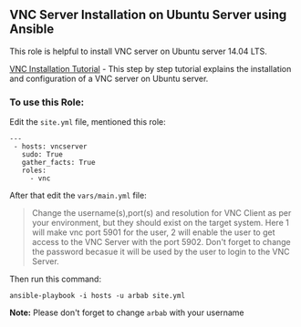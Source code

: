 VNC Server Installation on Ubuntu Server using Ansible
--------
This role is helpful to install VNC server on Ubuntu server 14.04 LTS.

[VNC Installation Tutorial] - This step by step tutorial explains the installation and configuration of a VNC server on Ubuntu server.

### To use this Role:

Edit the `site.yml` file, mentioned this role:

```
---
 - hosts: vncserver
   sudo: True
   gather_facts: True
   roles:
     - vnc
``` 
After that edit the `vars/main.yml` file:

> Change the username(s),port(s) and resolution for VNC Client as per your environment, but they should exist on the target system.
> Here 1 will make vnc port 5901 for the user, 2 will enable the user to get access to the VNC Server with the port 5902.
> Don't forget to change the password becasue it will be used by the user to login to the VNC Server.


Then run this command:

```
ansible-playbook -i hosts -u arbab site.yml
```
**Note:** Please don't forget to change `arbab` with your username

[VNC Installation Tutorial]:https://rbgeek.wordpress.com/2012/06/25/how-to-install-vnc-server-on-ubuntu-server-12-04/
